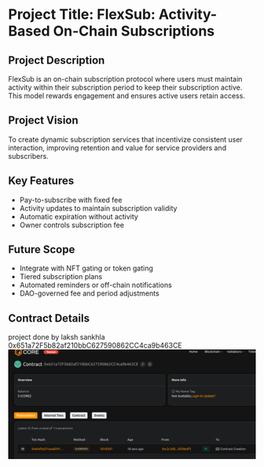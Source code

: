 # Project  Title: FlexSub: Activity-Based On-Chain Subscriptions

## Project Description

FlexSub is an on-chain subscription protocol where users must maintain activity within their subscription period to keep their subscription active. This model rewards engagement and ensures active users retain access.

## Project Vision

To create dynamic subscription services that incentivize consistent user interaction, improving retention and value for service providers and subscribers.

## Key Features

- Pay-to-subscribe with fixed fee
- Activity updates to maintain subscription validity
- Automatic expiration without activity
- Owner controls subscription fee

## Future Scope

- Integrate with NFT gating or token gating
- Tiered subscription plans
- Automated reminders or off-chain notifications
- DAO-governed fee and period adjustments

## Contract Details
project done by laksh sankhla 
0x651a72F5b82af210bbC627590862CC4ca9b463CE
![alt text](image.png)
